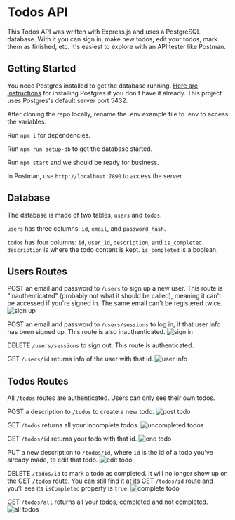 # Todos API

This Todos API was written with Express.js and uses a PostgreSQL database. With it you can sign in, make new todos, edit your todos, mark them as finished, etc. It's easiest to explore with an API tester like Postman.

## Getting Started

You need Postgres installed to get the database running. [Here are instructions](https://www.postgresqltutorial.com/postgresql-getting-started/install-postgresql/) for installing Postgres if you don't have it already. This project uses Postgres's default server port 5432.

After cloning the repo locally, rename the .env.example file to .env to access the variables.

Run `npm i` for dependencies.

Run `npm run setup-db` to get the database started.

Run `npm start` and we should be ready for business.

In Postman, use `http://localhost:7890` to access the server.

## Database

The database is made of two tables, `users` and `todos`.

`users` has three columns: `id`, `email`, and `password_hash`.

`todos` has four columns: `id`, `user_id`, `description`, and `is_completed`. `description` is where the todo content is kept. `is_completed` is a boolean.

## Users Routes

POST an email and password to `/users` to sign up a new user. This route is "inauthenticated" (probably not what it should be called), meaning it can't be accessed if you're signed in. The same email can't be registered twice.
![sign up](/assets/sign-up.png)

POST an email and password to `/users/sessions` to log in, if that user info has been signed up. This route is also inauthenticated.
![sign in](/assets/sign-in.png)

DELETE `/users/sessions` to sign out. This route is authenticated.

GET `/users/id` returns info of the user with that id.
![user info](/assets/user-info.png)

## Todos Routes

All `/todos` routes are authenticated. Users can only see their own todos.

POST a description to `/todos` to create a new todo.
![post todo](/assets/post-todo.png)

GET `/todos` returns all your incomplete todos.
![uncompleted todos](/assets/get-active-todos.png)

GET `/todos/id` returns your todo with that id.
![one todo](/assets/get-one-todo.png)

PUT a new description to `/todos/id`, where `id` is the id of a todo you've already made, to edit that todo.
![edit todo](assets/edit-todo.png)

DELETE `/todos/id` to mark a todo as completed. It will no longer show up on the GET `/todos` route. You can still find it at its GET `/todos/id` route and you'll see its `isCompleted` property is `true`.
![complete todo](assets/complete-todo.png)

GET `/todos/all` returns all your todos, completed and not completed.
![all todos](assets/get-all.png)
